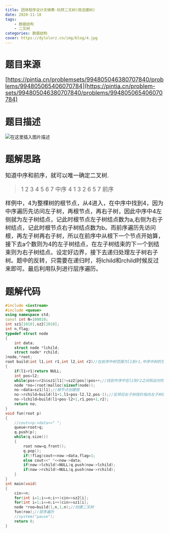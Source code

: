 ```yaml
---
title: 团体程序设计天梯赛-玩转二叉树(简洁建树)
date: 2020-11-18
tags: 
    - 数据结构
    - 二叉树
categories: 数据结构
cover: https://dylolorz.cn/img/blog/4.jpg
---
```


# 题目来源<br/>
<font size="4">[https://pintia.cn/problemsets/994805046380707840/problems/994805065406070784](https://pintia.cn/problem-sets/994805046380707840/problems/994805065406070784)</font>

<!-- more -->

# 题目描述<br/>
![在这里插入图片描述](https://img-blog.csdnimg.cn/20201118171131344.png?x-oss-process=image/watermark,type_ZmFuZ3poZW5naGVpdGk,shadow_10,text_aHR0cHM6Ly9ibG9nLmNzZG4ubmV0L2R5bG9sb3J6,size_16,color_FFFFFF,t_70#pic_center)

# 题解思路<br/>
<font size="4">知道中序和前序，就可以唯一确定二叉树.
>1 2 3 4 5 6 7  中序
4 1 3 2 6 5 7  前序

样例中，4为整棵树的根节点，从4进入，在中序中找到4，因为中序遍历先访问左子树，再根节点，再右子树，因此中序中4左侧就为左子树结点，记此时根节点左子树结点数为a,右侧为右子树结点，记此时根节点右子树结点数为b。而前序遍历先访问根，再左子树再右子树，所以在前序中从根下一个节点开始算，接下去a个数则为4的左子树结点，在左子树结束的下一个到结束则为右子树结点。设定好边界，接下去递归处理左子树右子树。题中的反转，只需要在递归时，将lchild和rchild时候反过来即可。最后利用队列进行层序遍历。
</font>

# 题解代码<br/>
```cpp
#include <iostream>
#include <queue>
using namespace std;
const int N=100010;
int sz1[1010],sz2[1010];
int n,flag;
typedef struct node
{
	int data;
	struct node *lchild;
	struct node* rchild;
}node,*root;
root build(int l1,int r1,int l2,int r2)//在前序中树范围为l1到r1,中序中树的范围为l2到r2
{
	if(l1>r1)return NULL;
	int pos=l2;
	while(pos<=r2&&sz1[l1]!=sz2[pos])pos++;//找到中序中在l2到r2之间和此时的根节点sz1[l1]相等的坐标pos
	node *no=(root)malloc(sizeof(node));
	no->data=sz1[l1];//根节点创建按
	no->rchild=build(l1+1,l1+pos-l2,l2,pos-1);//反转后右子树指针指向左子树的递归。
	no->lchild=build(l1+pos-l2+1,r1,pos+1,r2);
	return no;
}
void fun(root p)
{
	//cout<<p->data<<" ";
	queue<root>q;
	q.push(p);
	while(q.size())
	{
		root now=q.front();
		q.pop();
		if(!flag)cout<<now->data,flag=1;
		else cout<<" "<<now->data;
		if(now->lchild!=NULL)q.push(now->lchild);
		if(now->rchild!=NULL)q.push(now->rchild);
	}
}
int main(void)
{
	cin>>n;
	for(int i=1;i<=n;i++)cin>>sz2[i];
	for(int i=1;i<=n;i++)cin>>sz1[i];
	node *roo=build(1,n,1,n);//创建二叉树
	fun(roo);//层序遍历
	//system("pause");
	return 0;
}
```
